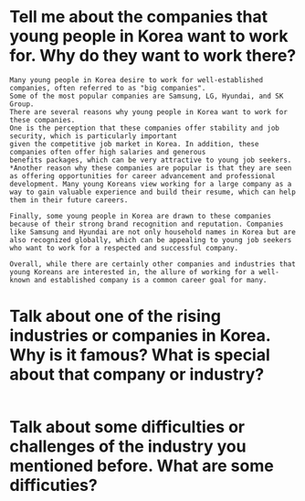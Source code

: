 # Tell me about the companies that young people in Korea want to work for. Why do they want to work there?
```
Many young people in Korea desire to work for well-established companies, often referred to as "big companies".
Some of the most popular companies are Samsung, LG, Hyundai, and SK Group.
There are several reasons why young people in Korea want to work for these companies.
One is the perception that these companies offer stability and job security, which is particularly important
given the competitive job market in Korea. In addition, these companies often offer high salaries and generous
benefits packages, which can be very attractive to young job seekers.
*Another reason why these companies are popular is that they are seen as offering opportunities for career advancement and professional development. Many young Koreans view working for a large company as a way to gain valuable experience and build their resume, which can help them in their future careers.

Finally, some young people in Korea are drawn to these companies because of their strong brand recognition and reputation. Companies like Samsung and Hyundai are not only household names in Korea but are also recognized globally, which can be appealing to young job seekers who want to work for a respected and successful company.

Overall, while there are certainly other companies and industries that young Koreans are interested in, the allure of working for a well-known and established company is a common career goal for many.
```
# Talk about one of the rising industries or companies in Korea. Why is it famous? What is special about that company or industry?
```

```
# Talk about some difficulties or challenges of the industry you mentioned before. What are some difficuties?
```

```
